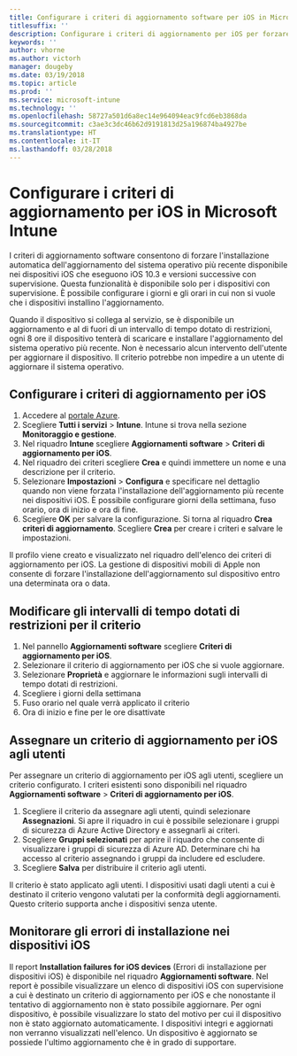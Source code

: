 ```yaml
---
title: Configurare i criteri di aggiornamento software per iOS in Microsoft Intune
titlesuffix: ''
description: Configurare i criteri di aggiornamento per iOS per forzare l'installazione automatica dell'aggiornamento software più recente disponibile nei dispositivi iOS con supervisione.
keywords: ''
author: vhorne
ms.author: victorh
manager: dougeby
ms.date: 03/19/2018
ms.topic: article
ms.prod: ''
ms.service: microsoft-intune
ms.technology: ''
ms.openlocfilehash: 58727a501d6a8ec14e964094eac9fcd6eb3868da
ms.sourcegitcommit: c3ae3c3dc46b62d9191813d25a196874ba4927be
ms.translationtype: HT
ms.contentlocale: it-IT
ms.lasthandoff: 03/28/2018
---
```

# <a name="configure-ios-update-policies-in-microsoft-intune"></a>Configurare i criteri di aggiornamento per iOS in Microsoft Intune

I criteri di aggiornamento software consentono di forzare l'installazione automatica dell'aggiornamento del sistema operativo più recente disponibile nei dispositivi iOS che eseguono iOS 10.3 e versioni successive con supervisione. Questa funzionalità è disponibile solo per i dispositivi con supervisione. È possibile configurare i giorni e gli orari in cui non si vuole che i dispositivi installino l'aggiornamento. 

Quando il dispositivo si collega al servizio, se è disponibile un aggiornamento e al di fuori di un intervallo di tempo dotato di restrizioni, ogni 8 ore il dispositivo tenterà di scaricare e installare l'aggiornamento del sistema operativo più recente. Non è necessario alcun intervento dell'utente per aggiornare il dispositivo. Il criterio potrebbe non impedire a un utente di aggiornare il sistema operativo.

## <a name="configure-the-ios-update-policy"></a>Configurare i criteri di aggiornamento per iOS
1. Accedere al [portale Azure](https://portal.azure.com).
2. Scegliere **Tutti i servizi** > **Intune**. Intune si trova nella sezione **Monitoraggio e gestione**.
3. Nel riquadro **Intune** scegliere **Aggiornamenti software** > **Criteri di aggiornamento per iOS**.
4. Nel riquadro dei criteri scegliere **Crea** e quindi immettere un nome e una descrizione per il criterio.
5. Selezionare **Impostazioni** > **Configura** e specificare nel dettaglio quando non viene forzata l'installazione dell'aggiornamento più recente nei dispositivi iOS. È possibile configurare giorni della settimana, fuso orario, ora di inizio e ora di fine.
6. Scegliere **OK** per salvare la configurazione. Si torna al riquadro **Crea criteri di aggiornamento**. Scegliere **Crea** per creare i criteri e salvare le impostazioni.

Il profilo viene creato e visualizzato nel riquadro dell'elenco dei criteri di aggiornamento per iOS. La gestione di dispositivi mobili di Apple non consente di forzare l'installazione dell'aggiornamento sul dispositivo entro una determinata ora o data. 

## <a name="change-the-restricted-times-for-the-policy"></a>Modificare gli intervalli di tempo dotati di restrizioni per il criterio

1.  Nel pannello **Aggiornamenti software** scegliere **Criteri di aggiornamento per iOS**.
2.  Selezionare il criterio di aggiornamento per iOS che si vuole aggiornare.
3.  Selezionare **Proprietà** e aggiornare le informazioni sugli intervalli di tempo dotati di restrizioni.
4.  Scegliere i giorni della settimana
5.  Fuso orario nel quale verrà applicato il criterio
6.  Ora di inizio e fine per le ore disattivate

## <a name="assign-an-ios-update-policy-to-users"></a>Assegnare un criterio di aggiornamento per iOS agli utenti

Per assegnare un criterio di aggiornamento per iOS agli utenti, scegliere un criterio configurato. I criteri esistenti sono disponibili nel riquadro **Aggiornamenti software** > **Criteri di aggiornamento per iOS**.

1. Scegliere il criterio da assegnare agli utenti, quindi selezionare **Assegnazioni**. Si apre il riquadro in cui è possibile selezionare i gruppi di sicurezza di Azure Active Directory e assegnarli ai criteri.
2. Scegliere **Gruppi selezionati** per aprire il riquadro che consente di visualizzare i gruppi di sicurezza di Azure AD. Determinare chi ha accesso al criterio assegnando i gruppi da includere ed escludere.
3. Scegliere **Salva** per distribuire il criterio agli utenti.

Il criterio è stato applicato agli utenti. I dispositivi usati dagli utenti a cui è destinato il criterio vengono valutati per la conformità degli aggiornamenti. Questo criterio supporta anche i dispositivi senza utente.

## <a name="monitor-ios-device-installation-failures"></a>Monitorare gli errori di installazione nei dispositivi iOS
<!-- 1352223 -->
Il report **Installation failures for iOS devices** (Errori di installazione per dispositivi iOS) è disponibile nel riquadro **Aggiornamenti software**. Nel report è possibile visualizzare un elenco di dispositivi iOS con supervisione a cui è destinato un criterio di aggiornamento per iOS e che nonostante il tentativo di aggiornamento non è stato possibile aggiornare. Per ogni dispositivo, è possibile visualizzare lo stato del motivo per cui il dispositivo non è stato aggiornato automaticamente. I dispositivi integri e aggiornati non verranno visualizzati nell'elenco. Un dispositivo è aggiornato se possiede l'ultimo aggiornamento che è in grado di supportare.

